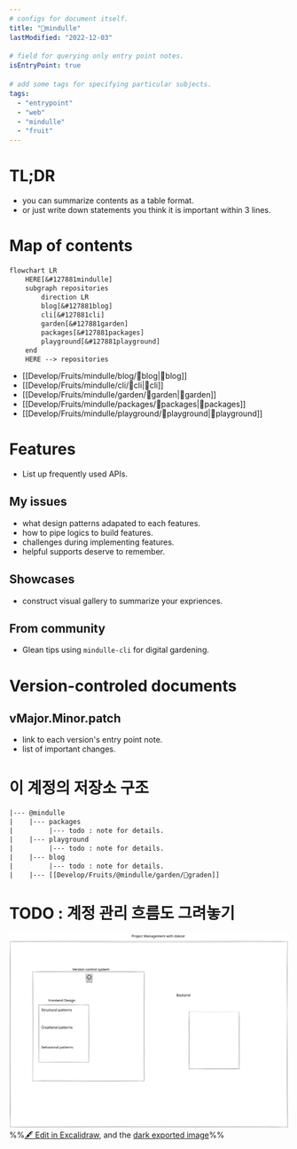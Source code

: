 ```yaml
---
# configs for document itself.
title: "🎉mindulle"
lastModified: "2022-12-03"

# field for querying only entry point notes.
isEntryPoint: true

# add some tags for specifying particular subjects.
tags:
  - "entrypoint"
  - "web"
  - "mindulle"
  - "fruit"
---
```

# TL;DR
- you can summarize contents as a table format.
- or just write down statements you think it is important within 3 lines.

# Map of contents
```mermaid
flowchart LR
	HERE[&#127881mindulle]
	subgraph repositories
		direction LR
		blog[&#127881blog]
		cli[&#127881cli]
		garden[&#127881garden]
		packages[&#127881packages]
		playground[&#127881playground]
	end
	HERE --> repositories
```
- [[Develop/Fruits/mindulle/blog/🎉blog|🎉blog]]
- [[Develop/Fruits/mindulle/cli/🎉cli|🎉cli]]
- [[Develop/Fruits/mindulle/garden/🎉garden|🎉garden]]
- [[Develop/Fruits/mindulle/packages/🎉packages|🎉packages]]
- [[Develop/Fruits/mindulle/playground/🎉playground|🎉playground]]

# Features
- List up frequently used APIs.

## My issues
- what design patterns adapated to each features.
- how to pipe logics to build features.
- challenges during implementing features.
- helpful supports deserve to remember.

## Showcases
- construct visual gallery to summarize your expriences.

## From community
- Glean tips using `mindulle-cli` for digital gardening.

# Version-controled documents
## vMajor.Minor.patch
- link to each version's entry point note.
- list of important changes.


# 이 계정의 저장소 구조
```
|--- @mindulle
|    |--- packages
|         |--- todo : note for details.  
|    |--- playground
|         |--- todo : note for details.
|    |--- blog
|         |--- todo : note for details.
|    |--- [[Develop/Fruits/@mindulle/garden/🎉graden]]
```



# TODO : 계정 관리 흐름도 그려놓기
![MOC | 400](Develop/Fruits/mindulle/%F0%9F%93%A6assets/%F0%9F%8E%89mindulle%202022-12-13%2017.02.42.excalidraw.svg)
%%[🖋 Edit in Excalidraw](Develop/Fruits/mindulle/%F0%9F%93%A6assets/%F0%9F%8E%89mindulle%202022-12-13%2017.02.42.excalidraw.md), and the [dark exported image](Develop/Fruits/mindulle/%F0%9F%93%A6assets/%F0%9F%8E%89mindulle%202022-12-13%2017.02.42.excalidraw.dark.svg)%%